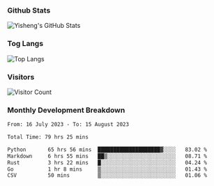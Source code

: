 ### Github Stats
![Yisheng's GitHub Stats](https://github-readme-stats-9qabuvhk1-gongyisheng.vercel.app/api?username=gongyisheng&count_private=true&show_icons=true)
### Tog Langs
![Top Langs](https://github-readme-stats-9qabuvhk1-gongyisheng.vercel.app/api/top-langs/?username=gongyisheng&layout=compact)
### Visitors
![Visitor Count](https://profile-counter.glitch.me/gongyisheng/count.svg)
### Monthly Development Breakdown
<!--START_SECTION:waka-->

```txt
From: 16 July 2023 - To: 15 August 2023

Total Time: 79 hrs 25 mins

Python       65 hrs 56 mins  ████████████████████▓░░░░   83.02 %
Markdown     6 hrs 55 mins   ██▒░░░░░░░░░░░░░░░░░░░░░░   08.71 %
Rust         3 hrs 22 mins   █░░░░░░░░░░░░░░░░░░░░░░░░   04.24 %
Go           1 hr 8 mins     ▒░░░░░░░░░░░░░░░░░░░░░░░░   01.43 %
CSV          50 mins         ▒░░░░░░░░░░░░░░░░░░░░░░░░   01.06 %
```

<!--END_SECTION:waka-->
